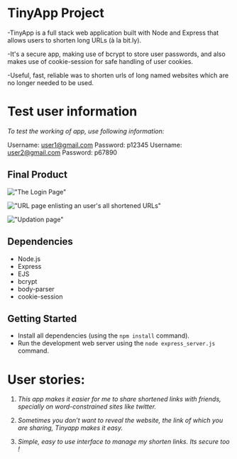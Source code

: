 # TinyApp Project

-TinyApp is a full stack web application built with Node and Express that allows users to shorten long URLs (à la bit.ly).

-It's a secure app, making use of bcrypt to store user passwords, and also makes use of cookie-session for safe handling of user cookies. 

-Useful, fast, reliable was to shorten urls of long named websites which are no longer needed to be used.

# Test user information

*To test the working of app, use following information:*

  Username: user1@gmail.com     Password: p12345
  Username: user2@gmail.com     Password: p67890


## Final Product

!["The Login Page"](#)

!["URL page enlisting an user's all shortened URLs"](#)

!["Updation page"](#)

## Dependencies

- Node.js
- Express
- EJS
- bcrypt
- body-parser
- cookie-session

## Getting Started

- Install all dependencies (using the `npm install` command).
- Run the development web server using the `node express_server.js` command.


# User stories: 

1. *This app makes it easier for me to share shortened links with friends, specially on word-constrained sites like twitter.*

2. *Sometimes you don’t want to reveal the website, the link of which you are sharing, Tinyapp makes it easy.*

3. *Simple, easy to use interface to manage my shorten links. Its secure too !*